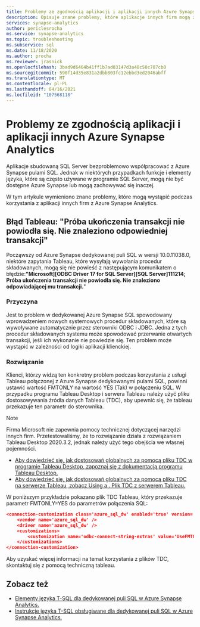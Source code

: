 ```yaml
---
title: Problemy ze zgodnością aplikacji i aplikacji innych Azure Synapse Analytics
description: Opisuje znane problemy, które aplikacje innych firm mogą znaleźć w Azure Synapse
services: synapse-analytics
author: periclesrocha
ms.service: synapse-analytics
ms.topic: troubleshooting
ms.subservice: sql
ms.date: 11/18/2020
ms.author: procha
ms.reviewer: jrasnick
ms.openlocfilehash: 3bad9d6464b41ff1b7ad03147d3a48c50c787cb0
ms.sourcegitcommit: 590f14d35e831a2dbb803fc12ebbd3ed2046abff
ms.translationtype: MT
ms.contentlocale: pl-PL
ms.lasthandoff: 04/16/2021
ms.locfileid: "107568118"
---
```

# <a name="compatibility-issues-with-third-party-applications-and-azure-synapse-analytics"></a>Problemy ze zgodnością aplikacji i aplikacji innych Azure Synapse Analytics

Aplikacje sbudowaną SQL Server bezproblemowo współpracować z Azure Synapse pulami SQL. Jednak w niektórych przypadkach funkcje i elementy języka, które są często używane w programie SQL Server, mogą nie być dostępne Azure Synapse lub mogą zachowywać się inaczej.

W tym artykule wymieniono znane problemy, które mogą wystąpić podczas korzystania z aplikacji innych firm z Azure Synapse Analytics. 

## <a name="tableau-error-an-attempt-to-complete-a-transaction-has-failed-no-corresponding-transaction-found"></a>Błąd Tableau: "Próba ukończenia transakcji nie powiodła się. Nie znaleziono odpowiedniej transakcji"

Począwszy od Azure Synapse dedykowanej puli SQL w wersji 10.0.11038.0, niektóre zapytania Tableau, które wysyłają wywołania procedur składowanych, mogą się nie powieść z następującym komunikatem o błędzie:**"Microsoft][ODBC Driver 17 for SQL Server][SQL Server]111214; Próba ukończenia transakcji nie powiodła się. Nie znaleziono odpowiadającej mu transakcji.**"

### <a name="cause"></a>Przyczyna

Jest to problem w dedykowanej Azure Synapse SQL spowodowany wprowadzeniem nowych systemowych procedur składowanych, które są wywoływane automatycznie przez sterowniki ODBC i JDBC. Jedna z tych procedur składowanych systemu może spowodować przerwanie otwartych transakcji, jeśli ich wykonanie nie powiedzie się. Ten problem może wystąpić w zależności od logiki aplikacji klienckiej.

### <a name="solution"></a>Rozwiązanie
Klienci, którzy widzą ten konkretny problem podczas korzystania z usługi Tableau połączonej z Azure Synapse dedykowanymi pulami SQL, powinni ustawić wartość FMTONLY na wartość YES (Tak) w połączeniu SQL. W przypadku programu Tableau Desktop i serwera Tableau należy użyć pliku dostosowywania źródła danych Tableau (TDC), aby upewnić się, że tableau przekazuje ten parametr do sterownika.  

> [!NOTE] 
> Firma Microsoft nie zapewnia pomocy technicznej dotyczącej narzędzi innych firm. Przetestowaliśmy, że to rozwiązanie działa z rozwiązaniem Tableau Desktop 2020.3.2, jednak należy użyć tego obejścia we własnej pojemności.
>

* [Aby dowiedzieć się, jak dostosowań globalnych za pomocą pliku TDC w programie Tableau Desktop, zapoznaj się z dokumentacją programu Tableau Desktop.](https://help.tableau.com/current/pro/desktop/en-us/odbc_customize.htm)
* [Aby dowiedzieć się, jak dostosowań globalnych za pomocą pliku TDC na serwerze Tableau, zobacz Using a . Plik TDC z serwerem Tableau.](https://kb.tableau.com/articles/howto/using-a-tdc-file-with-tableau-server)

W poniższym przykładzie pokazano plik TDC Tableau, który przekazuje parametr FMTONLY=YES do parametrów połączenia SQL:

```json
<connection-customization class='azure_sql_dw' enabled='true' version='18.1'>
    <vendor name='azure_sql_dw' />
    <driver name='azure_sql_dw' />
    <customizations>        
        <customization name='odbc-connect-string-extras' value='UseFMTONLY=yes' />
    </customizations>
</connection-customization>
```
Aby uzyskać więcej informacji na temat korzystania z plików TDC, skontaktuj się z pomocą techniczną tableau. 

## <a name="see-also"></a>Zobacz też

* [Elementy języka T-SQL dla dedykowanej puli SQL w Azure Synapse Analytics.](./sql-data-warehouse-reference-tsql-language-elements.md?bc=%2fazure%2fsynapse-analytics%2fbreadcrumb%2ftoc.json&toc=%2fazure%2fsynapse-analytics%2ftoc.json)
* [Instrukcje języka T-SQL obsługiwane dla dedykowanej puli SQL w Azure Synapse Analytics.](./sql-data-warehouse-reference-tsql-statements.md)